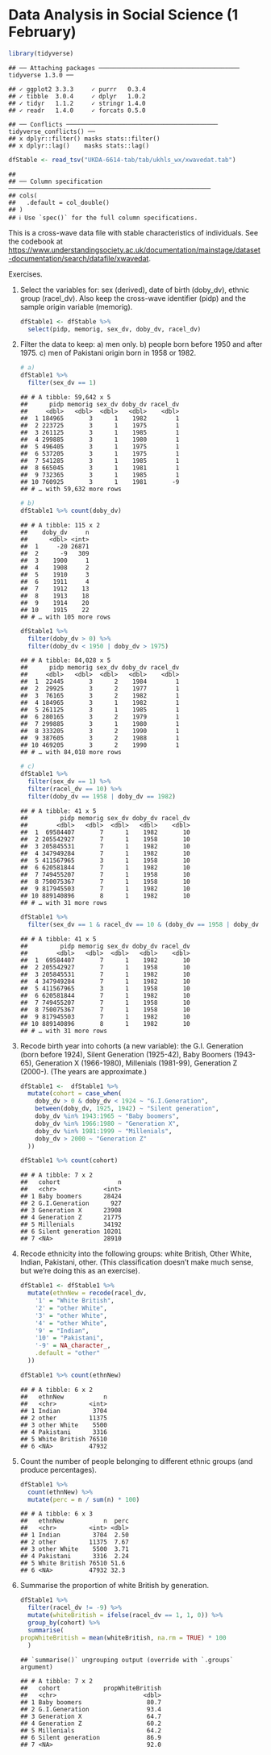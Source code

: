 Data Analysis in Social Science (1 February)
================

``` r
library(tidyverse)
```

    ## ── Attaching packages ─────────────────────────────────────── tidyverse 1.3.0 ──

    ## ✓ ggplot2 3.3.3     ✓ purrr   0.3.4
    ## ✓ tibble  3.0.4     ✓ dplyr   1.0.2
    ## ✓ tidyr   1.1.2     ✓ stringr 1.4.0
    ## ✓ readr   1.4.0     ✓ forcats 0.5.0

    ## ── Conflicts ────────────────────────────────────────── tidyverse_conflicts() ──
    ## x dplyr::filter() masks stats::filter()
    ## x dplyr::lag()    masks stats::lag()

``` r
dfStable <- read_tsv("UKDA-6614-tab/tab/ukhls_wx/xwavedat.tab")
```

    ## 
    ## ── Column specification ────────────────────────────────────────────────────────
    ## cols(
    ##   .default = col_double()
    ## )
    ## ℹ Use `spec()` for the full column specifications.

This is a cross-wave data file with stable characteristics of
individuals. See the codebook at
<https://www.understandingsociety.ac.uk/documentation/mainstage/dataset-documentation/search/datafile/xwavedat>.

Exercises.

1.  Select the variables for: sex (derived), date of birth (doby\_dv),
    ethnic group (racel\_dv). Also keep the cross-wave identifier (pidp)
    and the sample origin variable (memorig).
    
    ``` r
    dfStable1 <- dfStable %>%
      select(pidp, memorig, sex_dv, doby_dv, racel_dv)
    ```

2.  Filter the data to keep: a) men only. b) people born before 1950 and
    after 1975. c) men of Pakistani origin born in 1958 or 1982.
    
    ``` r
    # a)
    dfStable1 %>%
      filter(sex_dv == 1)
    ```
    
        ## # A tibble: 59,642 x 5
        ##      pidp memorig sex_dv doby_dv racel_dv
        ##     <dbl>   <dbl>  <dbl>   <dbl>    <dbl>
        ##  1 184965       3      1    1982        1
        ##  2 223725       3      1    1975        1
        ##  3 261125       3      1    1985        1
        ##  4 299885       3      1    1980        1
        ##  5 496405       3      1    1975        1
        ##  6 537205       3      1    1975        1
        ##  7 541285       3      1    1985        1
        ##  8 665045       3      1    1981        1
        ##  9 732365       3      1    1985        1
        ## 10 760925       3      1    1981       -9
        ## # … with 59,632 more rows
    
    ``` r
    # b)
    dfStable1 %>% count(doby_dv)
    ```
    
        ## # A tibble: 115 x 2
        ##    doby_dv     n
        ##      <dbl> <int>
        ##  1     -20 26871
        ##  2      -9   309
        ##  3    1900     1
        ##  4    1908     2
        ##  5    1910     3
        ##  6    1911     4
        ##  7    1912    13
        ##  8    1913    18
        ##  9    1914    20
        ## 10    1915    22
        ## # … with 105 more rows
    
    ``` r
    dfStable1 %>%
      filter(doby_dv > 0) %>% 
      filter(doby_dv < 1950 | doby_dv > 1975)
    ```
    
        ## # A tibble: 84,028 x 5
        ##      pidp memorig sex_dv doby_dv racel_dv
        ##     <dbl>   <dbl>  <dbl>   <dbl>    <dbl>
        ##  1  22445       3      2    1984        1
        ##  2  29925       3      2    1977        1
        ##  3  76165       3      2    1982        1
        ##  4 184965       3      1    1982        1
        ##  5 261125       3      1    1985        1
        ##  6 280165       3      2    1979        1
        ##  7 299885       3      1    1980        1
        ##  8 333205       3      2    1990        1
        ##  9 387605       3      2    1988        1
        ## 10 469205       3      2    1990        1
        ## # … with 84,018 more rows
    
    ``` r
    # c)
    dfStable1 %>%
      filter(sex_dv == 1) %>%
      filter(racel_dv == 10) %>%
      filter(doby_dv == 1958 | doby_dv == 1982)
    ```
    
        ## # A tibble: 41 x 5
        ##         pidp memorig sex_dv doby_dv racel_dv
        ##        <dbl>   <dbl>  <dbl>   <dbl>    <dbl>
        ##  1  69584407       7      1    1982       10
        ##  2 205542927       7      1    1958       10
        ##  3 205845531       7      1    1982       10
        ##  4 347949284       7      1    1982       10
        ##  5 411567965       3      1    1958       10
        ##  6 620581844       7      1    1982       10
        ##  7 749455207       7      1    1958       10
        ##  8 750075367       7      1    1958       10
        ##  9 817945503       7      1    1982       10
        ## 10 889140896       8      1    1982       10
        ## # … with 31 more rows
    
    ``` r
    dfStable1 %>%
      filter(sex_dv == 1 & racel_dv == 10 & (doby_dv == 1958 | doby_dv == 1982))
    ```
    
        ## # A tibble: 41 x 5
        ##         pidp memorig sex_dv doby_dv racel_dv
        ##        <dbl>   <dbl>  <dbl>   <dbl>    <dbl>
        ##  1  69584407       7      1    1982       10
        ##  2 205542927       7      1    1958       10
        ##  3 205845531       7      1    1982       10
        ##  4 347949284       7      1    1982       10
        ##  5 411567965       3      1    1958       10
        ##  6 620581844       7      1    1982       10
        ##  7 749455207       7      1    1958       10
        ##  8 750075367       7      1    1958       10
        ##  9 817945503       7      1    1982       10
        ## 10 889140896       8      1    1982       10
        ## # … with 31 more rows

3.  Recode birth year into cohorts (a new variable): the G.I. Generation
    (born before 1924), Silent Generation (1925-42), Baby Boomers
    (1943-65), Generation X (1966-1980), Millenials (1981-99),
    Generation Z (2000-). (The years are approximate.)
    
    ``` r
    dfStable1 <-  dfStable1 %>%
      mutate(cohort = case_when(
        doby_dv > 0 & doby_dv < 1924 ~ "G.I.Generation",
        between(doby_dv, 1925, 1942) ~ "Silent generation",
        doby_dv %in% 1943:1965 ~ "Baby boomers",
        doby_dv %in% 1966:1980 ~ "Generation X",
        doby_dv %in% 1981:1999 ~ "Millenials",
        doby_dv > 2000 ~ "Generation Z"
      ))
    
    dfStable1 %>% count(cohort)
    ```
    
        ## # A tibble: 7 x 2
        ##   cohort                n
        ##   <chr>             <int>
        ## 1 Baby boomers      28424
        ## 2 G.I.Generation      927
        ## 3 Generation X      23908
        ## 4 Generation Z      21775
        ## 5 Millenials        34192
        ## 6 Silent generation 10201
        ## 7 <NA>              28910

4.  Recode ethnicity into the following groups: white British, Other
    White, Indian, Pakistani, other. (This classification doesn’t make
    much sense, but we’re doing this as an exercise).
    
    ``` r
    dfStable1 <- dfStable1 %>%
      mutate(ethnNew = recode(racel_dv,
        '1' = "White British",
        '2' = "other White",
        '3' = "other White",
        '4' = "other White",
        '9' = "Indian",
        '10' = "Pakistani",
        '-9' = NA_character_,
        .default = "other"
      ))
    
    dfStable1 %>% count(ethnNew)
    ```
    
        ## # A tibble: 6 x 2
        ##   ethnNew           n
        ##   <chr>         <int>
        ## 1 Indian         3704
        ## 2 other         11375
        ## 3 other White    5500
        ## 4 Pakistani      3316
        ## 5 White British 76510
        ## 6 <NA>          47932

5.  Count the number of people belonging to different ethnic groups (and
    produce percentages).
    
    ``` r
    dfStable1 %>%
      count(ethnNew) %>%
      mutate(perc = n / sum(n) * 100)
    ```
    
        ## # A tibble: 6 x 3
        ##   ethnNew           n  perc
        ##   <chr>         <int> <dbl>
        ## 1 Indian         3704  2.50
        ## 2 other         11375  7.67
        ## 3 other White    5500  3.71
        ## 4 Pakistani      3316  2.24
        ## 5 White British 76510 51.6 
        ## 6 <NA>          47932 32.3

6.  Summarise the proportion of white British by generation.
    
    ``` r
    dfStable1 %>%
      filter(racel_dv != -9) %>%
      mutate(whiteBritish = ifelse(racel_dv == 1, 1, 0)) %>%
      group_by(cohort) %>%
      summarise(
    propWhiteBritish = mean(whiteBritish, na.rm = TRUE) * 100
      )
    ```
    
        ## `summarise()` ungrouping output (override with `.groups` argument)
    
        ## # A tibble: 7 x 2
        ##   cohort            propWhiteBritish
        ##   <chr>                        <dbl>
        ## 1 Baby boomers                  80.7
        ## 2 G.I.Generation                93.4
        ## 3 Generation X                  64.7
        ## 4 Generation Z                  60.2
        ## 5 Millenials                    64.2
        ## 6 Silent generation             86.9
        ## 7 <NA>                          92.0
